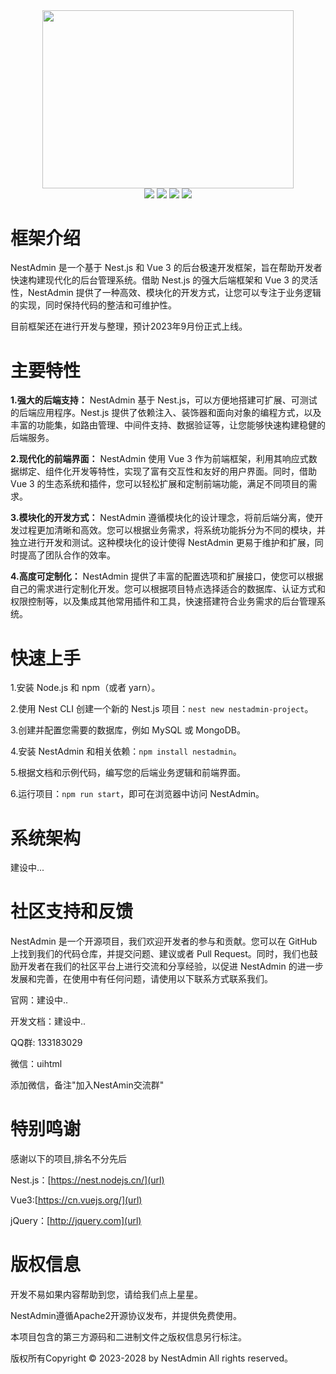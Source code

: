 <div align=center>
<img src="https://api.jnsq.gzkz.cn/uploads/file/48095ac42d2cf2f73d30ed9ec8b93f8a_20230825181543.png" width="401.75" height="284.5" />
</div>
<div align=center>
<img src="https://img.shields.io/npm/v/npm.svg?logo=nodedotjs"/>
<img src="https://camo.githubusercontent.com/201001d3863fd1289755941ad181743b97a80f96a8c3cb15741e77ff7c9a05fa/68747470733a2f2f696d672e736869656c64732e696f2f646973636f72642f3532303632323831323734323831313639383f7374796c653d666c61742d737175617265266c6f676f3d6e6573746a7326636f6c6f723d613631623361"/>
<img src="https://img.shields.io/badge/element--plus-2.3.8-green"/>
<img src="https://img.shields.io/badge/vue-3.3.4-brightgreen"/>
</div>


# 框架介绍
NestAdmin 是一个基于 Nest.js 和 Vue 3 的后台极速开发框架，旨在帮助开发者快速构建现代化的后台管理系统。借助 Nest.js 的强大后端框架和 Vue 3 的灵活性，NestAdmin 提供了一种高效、模块化的开发方式，让您可以专注于业务逻辑的实现，同时保持代码的整洁和可维护性。

目前框架还在进行开发与整理，预计2023年9月份正式上线。

# 主要特性

**1.强大的后端支持：** NestAdmin 基于 Nest.js，可以方便地搭建可扩展、可测试的后端应用程序。Nest.js 提供了依赖注入、装饰器和面向对象的编程方式，以及丰富的功能集，如路由管理、中间件支持、数据验证等，让您能够快速构建稳健的后端服务。

**2.现代化的前端界面：** NestAdmin 使用 Vue 3 作为前端框架，利用其响应式数据绑定、组件化开发等特性，实现了富有交互性和友好的用户界面。同时，借助 Vue 3 的生态系统和插件，您可以轻松扩展和定制前端功能，满足不同项目的需求。

**3.模块化的开发方式：** NestAdmin 遵循模块化的设计理念，将前后端分离，使开发过程更加清晰和高效。您可以根据业务需求，将系统功能拆分为不同的模块，并独立进行开发和测试。这种模块化的设计使得 NestAdmin 更易于维护和扩展，同时提高了团队合作的效率。

**4.高度可定制化：** NestAdmin 提供了丰富的配置选项和扩展接口，使您可以根据自己的需求进行定制化开发。您可以根据项目特点选择适合的数据库、认证方式和权限控制等，以及集成其他常用插件和工具，快速搭建符合业务需求的后台管理系统。

# 快速上手
1.安装 Node.js 和 npm（或者 yarn）。

2.使用 Nest CLI 创建一个新的 Nest.js 项目：`nest new nestadmin-project`。

3.创建并配置您需要的数据库，例如 MySQL 或 MongoDB。

4.安装 NestAdmin 和相关依赖：`npm install nestadmin`。

5.根据文档和示例代码，编写您的后端业务逻辑和前端界面。

6.运行项目：`npm run start`，即可在浏览器中访问 NestAdmin。

# 系统架构
建设中...

# 社区支持和反馈
NestAdmin 是一个开源项目，我们欢迎开发者的参与和贡献。您可以在 GitHub 上找到我们的代码仓库，并提交问题、建议或者 Pull Request。同时，我们也鼓励开发者在我们的社区平台上进行交流和分享经验，以促进 NestAdmin 的进一步发展和完善，在使用中有任何问题，请使用以下联系方式联系我们。

官网：建设中..

开发文档：建设中..

QQ群: 133183029

微信：uihtml

添加微信，备注"加入NestAmin交流群"

# 特别鸣谢
感谢以下的项目,排名不分先后

Nest.js：[https://nest.nodejs.cn/](url)

Vue3:[https://cn.vuejs.org/](url)

jQuery：[http://jquery.com](url)

# 版权信息

开发不易如果内容帮助到您，请给我们点上星星。

NestAdmin遵循Apache2开源协议发布，并提供免费使用。

本项目包含的第三方源码和二进制文件之版权信息另行标注。

版权所有Copyright © 2023-2028 by NestAdmin All rights reserved。
